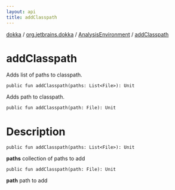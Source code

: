 ```yaml
---
layout: api
title: addClasspath
---
```

[dokka](../../index.html) / [org.jetbrains.dokka](../index.html) / [AnalysisEnvironment](index.html) / [addClasspath](addClasspath.html)


# addClasspath

Adds list of paths to classpath.
```
public fun addClasspath(paths: List<File>): Unit
```
Adds path to classpath.
```
public fun addClasspath(path: File): Unit
```

# Description

```
public fun addClasspath(paths: List<File>): Unit
```


**paths**
collection of paths to add

```
public fun addClasspath(path: File): Unit
```


**path**
path to add

